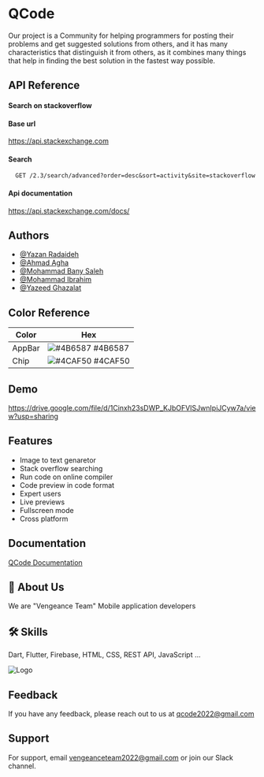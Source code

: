 
# QCode

Our project is a Community for helping programmers for posting their problems and get suggested solutions from others, and it has many characteristics that distinguish it from others, as it combines many things that help in finding the best solution in the fastest way possible.


## API Reference



#### Search on stackoverflow
#### Base url
https://api.stackexchange.com
#### Search

```http
  GET /2.3/search/advanced?order=desc&sort=activity&site=stackoverflow
```
#### Api documentation
https://api.stackexchange.com/docs/



## Authors

- [@Yazan Radaideh](https://github.com/yazanR2000)
- [@Ahmad Agha](https://github.com/AhmadAgha99)
- [@Mohammad Bany Saleh](https://github.com/MBS-99)
- [@Mohammad Ibrahim](https://github.com/mohammad6202)
- [@Yazeed Ghazalat](https://github.com/YazeedGhazalat)

## Color Reference

| Color             | Hex                                                                |
| ----------------- | ------------------------------------------------------------------ |
| AppBar  | ![#4B6587](https://via.placeholder.com/10/0a192f?text=+) #4B6587|
| Chip | ![#4CAF50](https://via.placeholder.com/10/4CAF50?text=+) #4CAF50 |



## Demo

https://drive.google.com/file/d/1Cinxh23sDWP_KJbOFVISJwnIpiJCyw7a/view?usp=sharing


## Features

- Image to text genaretor
- Stack overflow searching
- Run code on online compiler
- Code preview in code format
- Expert users
- Live previews
- Fullscreen mode
- Cross platform


## Documentation

[QCode Documentation](https://www.canva.com/design/DAFSAGfiggA/L-3JANrYmS59yILUDDDbBw/view?utm_content=DAFSAGfiggA&utm_campaign=designshare&utm_medium=link2&utm_source=sharebutton)


## 🚀 About Us
We are "Vengeance Team" Mobile application developers


## 🛠 Skills
Dart, Flutter, Firebase, HTML, CSS, REST API, JavaScript ...


![Logo](https://i.postimg.cc/yx88x477/large1.png)

## Feedback

If you have any feedback, please reach out to us at qcode2022@gmail.com


## Support

For support, email vengeanceteam2022@gmail.com or join our Slack channel.

